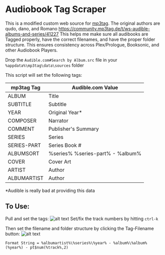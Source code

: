 # Audiobook Tag Scraper

This is a modified custom web source for [mp3tag](https://www.mp3tag.de/en/).  The original authors are qudo, dano, and Romano https://community.mp3tag.de/t/ws-audible-albums-and-series/41227 This helps me make sure all audibooks are Tagged properly, have the correct filenames, and have the proper folder structure.  This ensures consistency across Plex/Prologue, Booksonic, and other Audiobook Players.

Drop the `Audible.com#Search by Album.src` file in your `%appdata%\mp3tag\data\sources` folder

This script will set the following tags:

| mp3tag Tag    | Audible.com Value|
| ------------- | ---------------- |
| ALBUM         | Title            |
| SUBTITLE      | Subtitle         |
| YEAR          | Original Year*   |
| COMPOSER      | Narrator         |
| COMMENT       | Publisher's Summary|
| SERIES        | Series           |
| SERIES-PART   | Series Book #    |
| ALBUMSORT     | %series% %series-part% - %album%|
| COVER         | Cover Art        |
| ARTIST        | Author           |
| ALBUMARTIST   | Author           | 

*Audible is really bad at providing this data
   
## To Use:
Pull and set the tags: 
![alt text](https://i.imgur.com/AjJbUqE.png "Tag Source")
Set/fix the track numbers by hitting `ctrl-k`

Then set the filename and folder structure by clicking the Tag-Filename button: 
![alt text](https://i.imgur.com/KJGD4sE.png "Tag-Filename")

`Format String = %albumartist%\%series%\%year% - %album%\%album% (%year%) - pt$num(%track%,2)`  